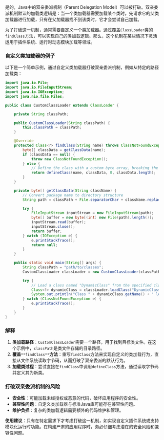 是的，Java中的双亲委派机制（Parent Delegation Model）可以被打破。双亲委派机制默认的加载类逻辑是：当一个类加载器需要加载某个类时，先请求它的父类加载器进行加载，只有在父加载器找不到该类时，它才会尝试自己加载。

为了打破这一机制，通常需要自定义一个类加载器。通过覆盖`ClassLoader`类的`findClass`方法，可以实现自己的类加载逻辑。那么，这个机制在某些情况下灵活运用于插件系统、运行时动态模块加载等领域。

### 自定义类加载器的例子

以下是一个简单示例，通过自定义类加载器打破双亲委派机制，例如从特定的路径加载类：

```java
import java.io.File;  
import java.io.FileInputStream;  
import java.io.IOException;  
import java.nio.file.Files;  

public class CustomClassLoader extends ClassLoader {  

    private String classPath;  

    public CustomClassLoader(String classPath) {  
        this.classPath = classPath;  
    }  

    @Override  
    protected Class<?> findClass(String name) throws ClassNotFoundException {  
        byte[] classData = getClassData(name);  
        if (classData == null) {  
            throw new ClassNotFoundException();  
        } else {  
            // Define the class with a custom byte array, breaking the parent delegation  
            return defineClass(name, classData, 0, classData.length);  
        }  
    }  

    private byte[] getClassData(String className) {  
        // Convert package name to directory structure  
        String path = classPath + File.separatorChar + className.replace('.', File.separatorChar) + ".class";  

        try {  
            FileInputStream inputStream = new FileInputStream(path);  
            byte[] buffer = new byte[(int) new File(path).length()];  
            inputStream.read(buffer);  
            inputStream.close();  
            return buffer;  
        } catch (IOException e) {  
            e.printStackTrace();  
            return null;  
        }  
    }  

    public static void main(String[] args) {  
        String classPath = "path/to/classes";  
        CustomClassLoader classLoader = new CustomClassLoader(classPath);  

        try {  
            // Load a class named "DynamicClass" from the specified class path  
            Class<?> dynamicClass = classLoader.loadClass("DynamicClass");  
            System.out.println("Class " + dynamicClass.getName() + " loaded successfully.");  
        } catch (ClassNotFoundException e) {  
            e.printStackTrace();  
        }  
    }  
}
```

### 解释

1. **类加载路径**：`CustomClassLoader`需要一个路径，用于找到目标类文件。在这个示例中，`classPath`是类文件存储的目录路径。
2. **覆盖**`**findClass**`**方法**：重写`findClass`方法来实现自定义的类加载行为，直接从文件系统读取字节码，从而打破了双亲委派的默认行为。
3. **加载类过程**：尝试直接在`findClass`中调用`defineClass`方法，通过读取字节码并定义其为新类。

### 打破双亲委派机制的风险

+ **安全性**：可能加载未经授权或恶意的代码，破坏应用程序的安全性。
+ **兼容性问题**：自定义类加载器与标准Java库可能存在兼容性问题。
+ **维护负担**：复杂的类加载逻辑需要额外的代码维护和管理。

**使用建议**：只有在特定需求下才考虑打破这一机制，如实现自定义插件系统或支持模块化运行时功能。在构建严肃的应用程序时，务必仔细考虑潜在的安全风险和兼容性问题。
